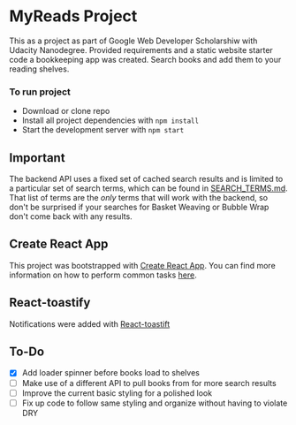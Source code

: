 # MyReads Project

This as a project as part of Google Web Developer Scholarshiw with Udacity Nanodegree. Provided requirements and a static website starter code a bookkeeping app was created. Search books and add them to your reading shelves.

### To run project

* Download or clone repo
* Install all project dependencies with `npm install`
* Start the development server with `npm start`


## Important

The backend API uses a fixed set of cached search results and is limited to a particular set of search terms, which can be found in [SEARCH_TERMS.md](SEARCH_TERMS.md). That list of terms are the _only_ terms that will work with the backend, so don't be surprised if your searches for Basket Weaving or Bubble Wrap don't come back with any results.

## Create React App

This project was bootstrapped with [Create React App](https://github.com/facebookincubator/create-react-app). You can find more information on how to perform common tasks [here](https://github.com/facebookincubator/create-react-app/blob/master/packages/react-scripts/template/README.md).

## React-toastify

Notifications were added with [React-toastift](https://fkhadra.github.io/react-toastify/)

## To-Do
- [x] Add loader spinner before books load to shelves
- [ ] Make use of a different API to pull books from for more search results
- [ ] Improve the current basic styling for a polished look
- [ ] Fix up code to follow same styling and organize without having to violate DRY